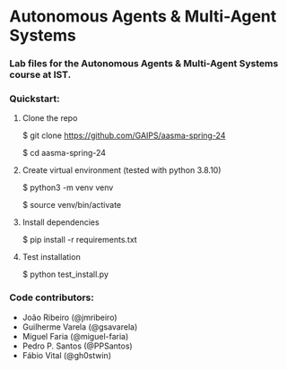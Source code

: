 # Autonomous Agents & Multi-Agent Systems

### Lab files for the Autonomous Agents & Multi-Agent Systems course at IST.

### Quickstart:

1. Clone the repo


    $ git clone https://github.com/GAIPS/aasma-spring-24
    
    $ cd aasma-spring-24

2. Create virtual environment (tested with python 3.8.10)


    $ python3 -m venv venv
    
    $ source venv/bin/activate

3. Install dependencies


    $ pip install -r requirements.txt

4. Test installation


    $ python test_install.py

### Code contributors:
- João Ribeiro (@jmribeiro)
- Guilherme Varela (@gsavarela)
- Miguel Faria (@miguel-faria)
- Pedro P. Santos (@PPSantos)
- Fábio Vital (@gh0stwin)
